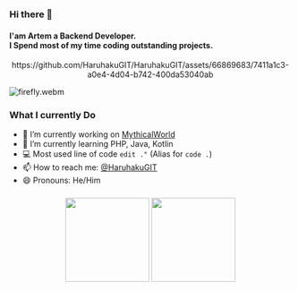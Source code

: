 ### Hi there 👋

<h4>I'am Artem a Backend Developer.<br>I Spend most of my time coding outstanding projects.</h4>

<div align="center">
  https://github.com/HaruhakuGIT/HaruhakuGIT/assets/66869683/7411a1c3-a0e4-4d04-b742-400da53040ab
</div>

![firefly.webm](https://github.com/HaruhakuGIT/HaruhakuGIT/assets/66869683/a32fae6b-1f4f-4ccf-8b3d-0c415200c7fb)

### What I currently Do

- 🔭 I’m currently working on [MythicalWorld](https://mythicalworld.su)
- 🌱 I’m currently learning PHP, Java, Kotlin
- 💻 Most used line of code `edit ."` (Alias for `code .`)
- 📫 How to reach me: [@HaruhakuGIT](https://discord.com/users/856967549635002388)
- 😄 Pronouns: He/Him

###

<div align="center">
  <img src="https://github-readme-stats.vercel.app/api?username=HaruhakuGIT&show_icons=true&theme=midnight-purple" height="150">
  <img src="https://github-readme-stats.vercel.app/api/top-langs/?username=HaruhakuGIT&theme=midnight-purple&layout=compact&langs_count=5&order=2" height="150">
</div>

###
